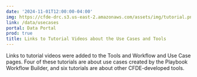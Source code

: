```yaml
---
date: '2024-11-01T12:00:00-04:00'
img: https://cfde-drc.s3.us-east-2.amazonaws.com/assets/img/tutorial.png
link: /data/usecases
portal: Data Portal
prod: true
title: Links to Tutorial Videos about the Use Cases and Tools
---
```

Links to tutorial videos were added to the Tools and Workflow and Use Case pages. Four of these tutorials are about use cases created by the Playbook Workflow Builder, and six tutorials are about other CFDE-developed tools.